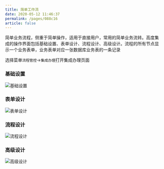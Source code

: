 ```yaml
---
title: 简单工作流
date: 2020-05-12 11:46:37
permalink: /pages/088c16
article: false
---
```


简单业务流程，侧重于简单操作，适用于直接用户，常用的简单业务流转。高度集成的操作界面包括基础设置、表单设计、流程设计、高级设计。流程的所有节点显示一个业务表单，业务表单对应一张数据库业务表的一条记录  

选择菜单`流程管控`->`集成办理`打开集成办理页面
### 基础设置
![基础设置](https://cdn.jsdelivr.net/gh/dong-jianbin/drawing-bed/img/20211112135049.png)
### 表单设计
![表单设计](https://cdn.jsdelivr.net/gh/dong-jianbin/drawing-bed/img/20211112141050.png)
### 流程设计
![流程设计](https://cdn.jsdelivr.net/gh/dong-jianbin/drawing-bed/img/20211112141114.png)
### 高级设计
![高级设计](https://cdn.jsdelivr.net/gh/dong-jianbin/drawing-bed/img/20211112141212.png)